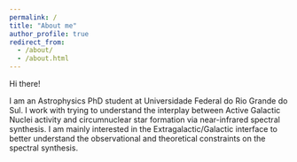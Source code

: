 ```yaml
---
permalink: /
title: "About me"
author_profile: true
redirect_from: 
  - /about/
  - /about.html
---
```


Hi there!

I am an Astrophysics PhD student at Universidade Federal do Rio Grande do Sul. I work with trying to understand the interplay between Active Galactic Nuclei activity and circumnuclear star formation via near-infrared spectral synthesis. I am mainly interested in the Extragalactic/Galactic interface to better understand the observational and theoretical constraints on the spectral synthesis.
